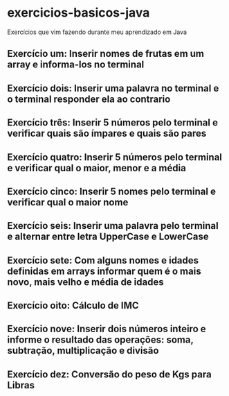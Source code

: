 # exercicios-basicos-java

Exercícios que vim fazendo durante meu aprendizado em Java

## Exercício um: Inserir nomes de frutas em um array e informa-los no terminal

## Exercício dois: Inserir uma palavra no terminal e o terminal responder ela ao contrario

## Exercício três: Inserir 5 números pelo terminal e verificar quais são ímpares e quais são pares

## Exercício quatro: Inserir 5 números pelo terminal e verificar qual o maior, menor e a média

## Exercício cinco: Inserir 5 nomes pelo terminal e verificar qual o maior nome

## Exercício seis: Inserir uma palavra pelo terminal e alternar entre letra UpperCase e LowerCase

## Exercício sete: Com alguns nomes e idades definidas em arrays informar quem é o mais novo, mais velho e média de idades

## Exercício oito: Cálculo de IMC

## Exercício nove: Inserir dois números inteiro e informe o resultado das operações: soma, subtração, multiplicação e divisão

## Exercício dez: Conversão do peso de Kgs para Libras
